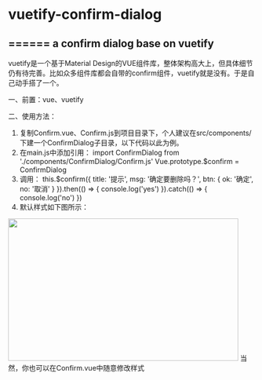 # vuetify-confirm-dialog
======
a confirm dialog base on vuetify
------

vuetify是一个基于Material Design的VUE组件库，整体架构高大上，但具体细节仍有待完善。比如众多组件库都会自带的confirm组件，vuetify就是没有。于是自己动手搭了一个。

一、前置：vue、vuetify

二、使用方法：
1. 复制Confirm.vue、Confirm.js到项目目录下，个人建议在src/components/下建一个ConfirmDialog子目录，以下代码以此为例。
2. 在main.js中添加引用：
    import ConfirmDialog from './components/ConfirmDialog/Confirm.js'
    Vue.prototype.$confirm = ConfirmDialog
3. 调用：
    this.$confirm({
      title: '提示',
      msg: '确定要删除吗？',
      btn: {
        ok: '确定',
        no: '取消'
      }
    }).then(() => {
      console.log('yes')
    }).catch(() => {
      console.log('no')
    })
4. 默认样式如下图所示：
<img src="http://sulingyu.cn/wp-content/uploads/2019/03/confirm样式.jpg" alt="" width="469" height="290" class="aligncenter size-full wp-image-7350" />
当然，你也可以在Confirm.vue中随意修改样式
